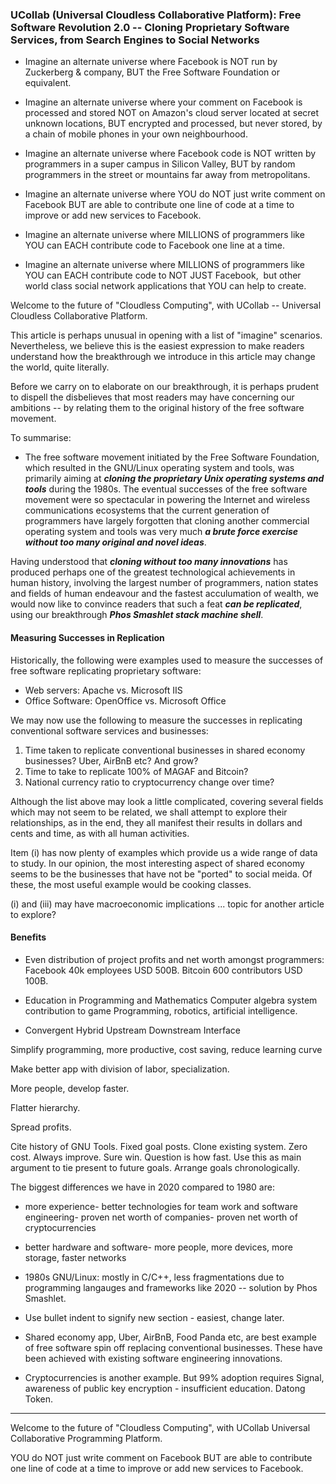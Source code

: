 ### UCollab (Universal Cloudless Collaborative Platform): Free Software Revolution 2.0 -- Cloning Proprietary Software Services, from Search Engines to Social Networks

- Imagine an alternate universe where Facebook is NOT run by Zuckerberg & company, BUT the Free Software Foundation or equivalent.

- Imagine an alternate universe where your comment on Facebook is processed and stored NOT on Amazon's cloud server located at secret unknown locations, BUT encrypted and processed, but never stored, by a chain of mobile phones in your own neighbourhood. 

- Imagine an alternate universe where Facebook code is NOT written by programmers in a super campus in Silicon Valley, BUT by random programmers in the street or mountains far away from metropolitans. 

- Imagine an alternate universe where YOU do NOT just write comment on Facebook BUT are able to contribute one line of code at a time to improve or add new services to Facebook.

- Imagine an alternate universe where MILLIONS of programmers like YOU can EACH contribute code to Facebook one line at a time.

- Imagine an alternate universe where MILLIONS of programmers like YOU can EACH contribute code to NOT JUST Facebook,  but other world class social network applications that YOU can help to create.

Welcome to the future of "Cloudless Computing", with UCollab -- Universal Cloudless Collaborative Platform.

This article is perhaps unusual in opening with a list of "imagine" scenarios. Nevertheless, we believe this is the easiest expression to make readers understand how the breakthrough we introduce in this article may change the world, quite literally.

Before we carry on to elaborate on our breakthrough, it is perhaps prudent to dispell the disbelieves that most readers may have concerning our ambitions -- by relating them to the original history of the free software movement.

To summarise:

- The free software movement initiated by the Free Software Foundation, which resulted in the GNU/Linux operating system and tools, was primarily aiming at ___cloning the proprietary Unix operating systems and tools___ during the 1980s. The eventual successes of the free software movement were so spectacular in powering the Internet and wireless communications ecosystems that the current generation of programmers have largely forgotten that cloning another commercial operating system and tools was very much ___a brute force exercise without too many original and novel ideas___.

Having understood that ___cloning without too many innovations___ has produced perhaps one of the greatest technological achievements in human history, involving the largest number of programmers, nation states and fields of human endeavour and the fastest acculumation of wealth, we would now like to convince readers that such a feat ___can be replicated___, using our breakthrough ___Phos Smashlet stack machine shell___.  


#### Measuring Successes in Replication

Historically, the following were examples used to measure the successes of free software replicating proprietary software:

- Web servers: Apache vs. Microsoft IIS
- Office Software: OpenOffice vs. Microsoft Office

We may now use the following to measure the successes in replicating conventional software services and businesses:

1. Time taken to replicate conventional businesses in shared economy businesses? Uber, AirBnB etc? And grow?
2. Time to take to replicate 100% of MAGAF and Bitcoin?
3. National currency ratio to cryptocurrency change over time?

Although the list above may look a little complicated, covering several fields which may not seem to be related, we shall attempt to explore their relationships, as in the end, they all manifest their results in dollars and cents and time, as with all human activities.

Item (i) has now plenty of examples which provide us a wide range of data to study. In our opinion, the most interesting aspect of shared economy seems to be the businesses that have not be "ported" to social meida. Of these, the most useful example would be cooking classes.

(i) and (iii) may have macroeconomic implications ... topic for another article to explore?

#### Benefits

- Even distribution of project profits and net worth amongst programmers: Facebook 40k employees USD 500B.
Bitcoin 600 contributors USD 100B.

- Education in Programming and Mathematics
Computer algebra system contribution to game Programming, robotics, artificial intelligence.

- Convergent Hybrid Upstream Downstream Interface

Simplify programming, more productive, cost saving, reduce learning curve

Make better app with division of labor, specialization. 

More people, develop faster. 

Flatter hierarchy. 

Spread profits. 

Cite history of GNU Tools. Fixed goal posts. Clone existing system. Zero cost. Always improve. Sure win. Question is how fast. Use this as main argument to tie present to future goals. Arrange goals chronologically. 

The biggest differences we have in 2020 compared to 1980 are:
- more experience- better technologies for team work and software engineering- proven net worth of companies- proven net worth of cryptocurrencies
- better hardware and software- more people, more devices, more storage, faster networks

- 1980s GNU/Linux: mostly in C/C++, less fragmentations due to programming langauges and frameworks like 2020 -- solution by Phos Smashlet.

- Use bullet indent to signify new section - easiest, change later.

- Shared economy app, Uber, AirBnB, Food Panda etc, are best example of free software spin off replacing conventional businesses. These have been achieved with existing software engineering innovations.

- Cryptocurrencies is another example. But 99% adoption requires Signal, awareness of public key encryption - insufficient education. Datong Token.


<hr>
Welcome to the future of "Cloudless Computing", with UCollab Universal Collaborative Programming Platform.

YOU do NOT just write comment on Facebook BUT are able to contribute one line of code at a time to improve or add new services to Facebook.

